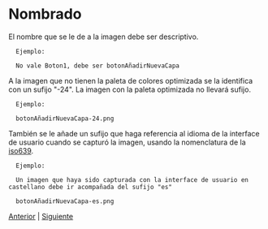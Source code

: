 # Nombrado


[iso639]: https://es.wikipedia.org/wiki/ISO_639-1


El nombre que se le de a la imagen debe ser descriptivo.

~~~
  Ejemplo:
  
  No vale Boton1, debe ser botonAñadirNuevaCapa
~~~

A la imagen que no tienen la paleta de colores optimizada se la identifica con un 
sufijo "-24". La imagen con la paleta optimizada no llevará sufijo.

~~~
  Ejemplo:

  botonAñadirNuevaCapa-24.png
~~~

También se le añade un sufijo que haga referencia al idioma de la interface de usuario 
cuando se capturó la imagen, usando la nomenclatura de la [iso639][iso639].

~~~
  Ejemplo:

  Un imagen que haya sido capturada con la interface de usuario en castellano debe ir acompañada del sufijo "es"

  botonAñadirNuevaCapa-es.png
~~~


[Anterior](estructura_de_carpetas.md) | [Siguiente](calidad.md)
